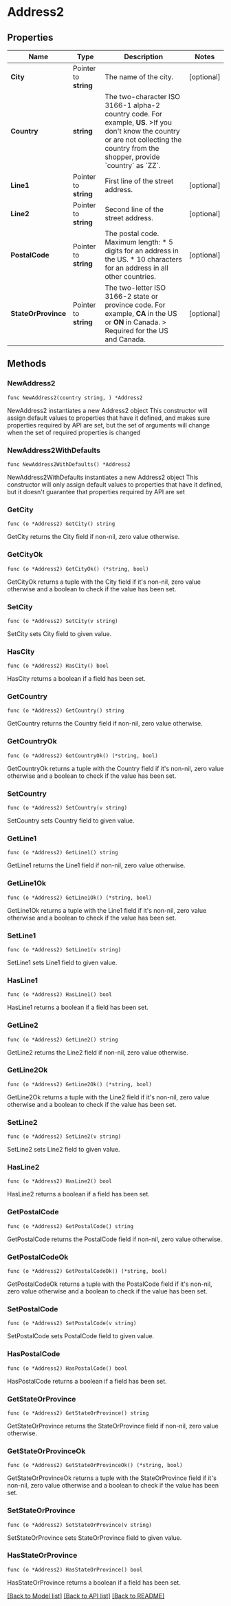 # Address2

## Properties

Name | Type | Description | Notes
------------ | ------------- | ------------- | -------------
**City** | Pointer to **string** | The name of the city. | [optional] 
**Country** | **string** | The two-character ISO 3166-1 alpha-2 country code. For example, **US**. &gt;If you don&#39;t know the country or are not collecting the country from the shopper, provide &#x60;country&#x60; as &#x60;ZZ&#x60;. | 
**Line1** | Pointer to **string** | First line of the street address. | [optional] 
**Line2** | Pointer to **string** | Second line of the street address. | [optional] 
**PostalCode** | Pointer to **string** | The postal code. Maximum length: * 5 digits for an address in the US. * 10 characters for an address in all other countries. | [optional] 
**StateOrProvince** | Pointer to **string** | The two-letter ISO 3166-2 state or province code. For example, **CA** in the US or **ON** in Canada. &gt; Required for the US and Canada. | [optional] 

## Methods

### NewAddress2

`func NewAddress2(country string, ) *Address2`

NewAddress2 instantiates a new Address2 object
This constructor will assign default values to properties that have it defined,
and makes sure properties required by API are set, but the set of arguments
will change when the set of required properties is changed

### NewAddress2WithDefaults

`func NewAddress2WithDefaults() *Address2`

NewAddress2WithDefaults instantiates a new Address2 object
This constructor will only assign default values to properties that have it defined,
but it doesn't guarantee that properties required by API are set

### GetCity

`func (o *Address2) GetCity() string`

GetCity returns the City field if non-nil, zero value otherwise.

### GetCityOk

`func (o *Address2) GetCityOk() (*string, bool)`

GetCityOk returns a tuple with the City field if it's non-nil, zero value otherwise
and a boolean to check if the value has been set.

### SetCity

`func (o *Address2) SetCity(v string)`

SetCity sets City field to given value.

### HasCity

`func (o *Address2) HasCity() bool`

HasCity returns a boolean if a field has been set.

### GetCountry

`func (o *Address2) GetCountry() string`

GetCountry returns the Country field if non-nil, zero value otherwise.

### GetCountryOk

`func (o *Address2) GetCountryOk() (*string, bool)`

GetCountryOk returns a tuple with the Country field if it's non-nil, zero value otherwise
and a boolean to check if the value has been set.

### SetCountry

`func (o *Address2) SetCountry(v string)`

SetCountry sets Country field to given value.


### GetLine1

`func (o *Address2) GetLine1() string`

GetLine1 returns the Line1 field if non-nil, zero value otherwise.

### GetLine1Ok

`func (o *Address2) GetLine1Ok() (*string, bool)`

GetLine1Ok returns a tuple with the Line1 field if it's non-nil, zero value otherwise
and a boolean to check if the value has been set.

### SetLine1

`func (o *Address2) SetLine1(v string)`

SetLine1 sets Line1 field to given value.

### HasLine1

`func (o *Address2) HasLine1() bool`

HasLine1 returns a boolean if a field has been set.

### GetLine2

`func (o *Address2) GetLine2() string`

GetLine2 returns the Line2 field if non-nil, zero value otherwise.

### GetLine2Ok

`func (o *Address2) GetLine2Ok() (*string, bool)`

GetLine2Ok returns a tuple with the Line2 field if it's non-nil, zero value otherwise
and a boolean to check if the value has been set.

### SetLine2

`func (o *Address2) SetLine2(v string)`

SetLine2 sets Line2 field to given value.

### HasLine2

`func (o *Address2) HasLine2() bool`

HasLine2 returns a boolean if a field has been set.

### GetPostalCode

`func (o *Address2) GetPostalCode() string`

GetPostalCode returns the PostalCode field if non-nil, zero value otherwise.

### GetPostalCodeOk

`func (o *Address2) GetPostalCodeOk() (*string, bool)`

GetPostalCodeOk returns a tuple with the PostalCode field if it's non-nil, zero value otherwise
and a boolean to check if the value has been set.

### SetPostalCode

`func (o *Address2) SetPostalCode(v string)`

SetPostalCode sets PostalCode field to given value.

### HasPostalCode

`func (o *Address2) HasPostalCode() bool`

HasPostalCode returns a boolean if a field has been set.

### GetStateOrProvince

`func (o *Address2) GetStateOrProvince() string`

GetStateOrProvince returns the StateOrProvince field if non-nil, zero value otherwise.

### GetStateOrProvinceOk

`func (o *Address2) GetStateOrProvinceOk() (*string, bool)`

GetStateOrProvinceOk returns a tuple with the StateOrProvince field if it's non-nil, zero value otherwise
and a boolean to check if the value has been set.

### SetStateOrProvince

`func (o *Address2) SetStateOrProvince(v string)`

SetStateOrProvince sets StateOrProvince field to given value.

### HasStateOrProvince

`func (o *Address2) HasStateOrProvince() bool`

HasStateOrProvince returns a boolean if a field has been set.


[[Back to Model list]](../README.md#documentation-for-models) [[Back to API list]](../README.md#documentation-for-api-endpoints) [[Back to README]](../README.md)


